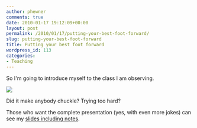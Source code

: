 ```yaml
---
author: phewner
comments: true
date: 2010-01-17 19:12:09+00:00
layout: post
permalink: /2010/01/17/putting-your-best-foot-forward/
slug: putting-your-best-foot-forward
title: Putting your best foot forward
wordpress_id: 113
categories:
- Teaching
---
```


So I'm going to introduce myself to the class I am observing.

[![](http://technofetish.net/buffaloblog/wp-content/uploads/2010/01/Are-you-being-observed2-300x225.png)](http://technofetish.net/buffaloblog/wp-content/uploads/2010/01/Are-you-being-observed2.png)

Did it make anybody chuckle?  Trying too hard?

Those who want the complete presentation (yes, with even more jokes) can see my [slides including notes](http://technofetish.net/buffaloblog/wp-content/uploads/2010/01/observer_intro1.pdf).
